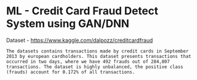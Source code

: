 # ML - Credit Card Fraud Detect System using GAN/DNN

Dataset - https://www.kaggle.com/dalpozz/creditcardfraud

    The datasets contains transactions made by credit cards in September 2013 by european cardholders. This dataset presents transactions that occurred in two days, where we have 492 frauds out of 284,807 transactions. The dataset is highly unbalanced, the positive class (frauds) account for 0.172% of all transactions.
